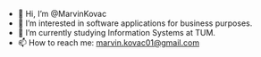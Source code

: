 - 👋 Hi, I’m @MarvinKovac
- 👀 I’m interested in software applications for business purposes.
- 🌱 I’m currently studying Information Systems at TUM.
- 📫 How to reach me: marvin.kovac01@gmail.com

<!---
MarvinKovac/MarvinKovac is a ✨ special ✨ repository because its `README.md` (this file) appears on your GitHub profile.
You can click the Preview link to take a look at your changes.
--->
